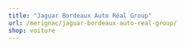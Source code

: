 ```yaml
---
title: "Jaguar Bordeaux Auto Réal Group"
url: /merignac/jaguar-bordeaux-auto-real-group/
shop: voiture
---
```

